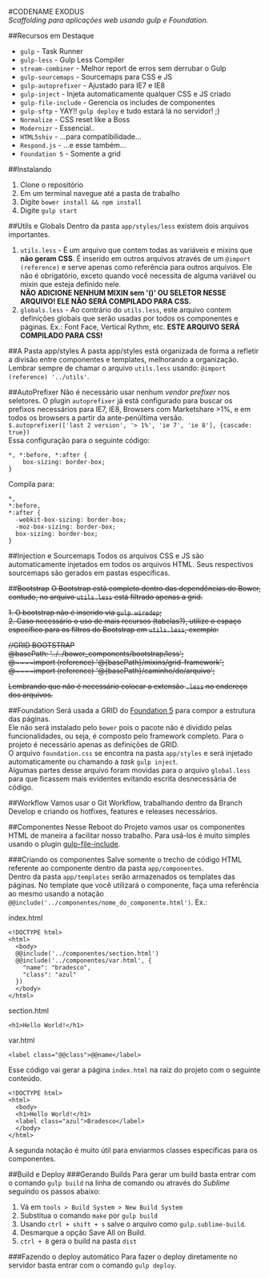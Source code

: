 #CODENAME EXODUS  
_Scaffolding para aplicações web usando gulp e Foundation._

##Recursos em Destaque
* `gulp` - Task Runner
* `gulp-less` - Gulp Less Compiler
* `stream-combiner` - Melhor report de erros sem derrubar o Gulp
* `gulp-sourcemaps` - Sourcemaps para CSS e JS
* `gulp-autoprefixer` - Ajustado para IE7 e IE8
* `gulp-inject` - Injeta automaticamente qualquer CSS e JS criado
* `gulp-file-include` - Gerencia os includes de componentes
* `gulp-sftp` - YAY!! `gulp deploy` e tudo estará lá no servidor! ;)
* `Normalize` - CSS reset like a Boss
* `Modernizr` - Essencial..
* `HTML5shiv` - ...para compatibilidade...
* `Respond.js` - ...e esse também...
* `Foundation 5` - Somente a grid

##Instalando
1. Clone o repositório
2. Em um terminal navegue até a pasta de trabalho
3. Digite `bower install && npm install`
5. Digite `gulp start`

##Utils e Globals
Dentro da pasta `app/styles/less` existem dois arquivos importantes.

1. `utils.less` - É um arquivo que contem todas as variáveis e mixins que __não geram CSS__. É inserido em outros arquivos através de um `@import (reference)` e serve apenas como referência para outros arquivos. Ele não é obrigatório, exceto quando você necessita de alguma variável ou mixin que esteja definido nele.  
__NÃO ADICIONE NENHUM MIXIN sem '()' OU SELETOR NESSE ARQUIVO! ELE NÃO SERÁ COMPILADO PARA CSS.__
2. `globals.less` - Ao contrário do `utils.less`, este arquivo contem definições globais que serão usadas por todos os componentes e páginas. Ex.: Font Face, Vertical Rythm, etc. __ESTE ARQUIVO SERÁ COMPILADO PARA CSS!__  

##A Pasta app/styles
A pasta app/styles está organizada de forma a refletir a divisão entre componentes e templates, melhorando a organização. Lembrar sempre de chamar o arquivo `utils.less` usando: `@import (reference) '../utils'`.

##AutoPrefixer
Não é necessário usar nenhum _vendor prefixer_ nos seletores. O plugin `autoprefixer` já está configurado para buscar os prefixos necessários para IE7, IE8, Browsers com Marketshare >1%, e em todos os browsers a partir da ante-penúltima versão.  
`$.autoprefixer(['last 2 version', '> 1%', 'ie 7', 'ie 8'], {cascade: true})`  
Essa configuração para o seguinte código:  
```
*, *:before, *:after {
    box-sizing: border-box;
}
```
Compila para:  
```
*,
*:before,
*:after {
  -webkit-box-sizing: border-box;
  -moz-box-sizing: border-box;
  box-sizing: border-box;
}
```

##Injection e Sourcemaps
Todos os arquivos CSS e JS são automaticamente injetados em todos os arquivos HTML. Seus respectivos sourcemaps são gerados em pastas específicas.

##~~Bootstrap~~
~~O Bootstrap está completo dentro das dependências do Bower, contudo, no arquivo `utils.less` está filtrado apenas a grid.~~

~~1. O bootstrap não é inserido via `gulp wiredep`;~~  
~~2. Caso necessário o uso de mais recursos (tabelas?), utilize o espaço específico para os filtros do Bootstrap em `utils.less`, exemplo:~~  

~~//GRID BOOTSTRAP~~  
~~@basePath: '../../bower_components/bootstrap/less';~~  
~~@~~~~import (reference) '@{basePath}/mixins/grid-framework';~~  
~~@~~~~import (reference) '@{basePath}/caminho/do/arquivo';~~  

~~Lembrando que não é necessário colocar a extensão `.less` no endereço dos arquivos.~~

##Foundation
Será usada a GRID do [Foundation 5](http://foundation.zurb.com/develop/download.html) para compor a estrutura das páginas.  
Ele não será instalado pelo `bower` pois o pacote não é dividido pelas funcionalidades, ou seja, é composto pelo framework completo. Para o projeto é necessário apenas as definições de GRID.  
O arquivo `foundation.css` se encontra na pasta `app/styles` e será injetado automaticamente ou chamando a _task_ `gulp inject`.  
Algumas partes desse arquivo foram movidas para o arquivo `global.less` para que ficassem mais evidentes evitando escrita desnecessária de código.

##Workflow
Vamos usar o Git Workflow, trabalhando dentro da Branch Develop e criando os hotfixes, features e releases necessários.

##Componentes
Nesse Reboot do Projeto vamos usar os componentes HTML de maneira a facilitar nosso trabalho. Para usá-los é muito simples usando o plugin [gulp-file-include](https://www.npmjs.org/package/gulp-file-include).  

###Criando os componentes
Salve somente o trecho de código HTML referente ao componente dentro da pasta `app/componentes`.  
Dentro da pasta `app/templates` serão armazenados os templates das páginas. No template que você utilizará o componente, faça uma referência ao mesmo usando a notação `@@include('../componentes/nome_do_componente.html')`.  Ex.:  

index.html  
```
<!DOCTYPE html>
<html>
  <body>
  @@include('../componentes/section.html')
  @@include('../componentes/var.html', {
    "name": "bradesco",
    "class": "azul"
  })
  </body>
</html>
```

section.html  
```
<h1>Hello World!</h1>
```

var.html  
```
<label class="@@class">@@name</label>
```

Esse código vai gerar a página `index.html` na raíz do projeto com o seguinte conteúdo.

```
<!DOCTYPE html>
<html>
  <body>
  <h1>Hello World!</h1>
  <label class="azul">Bradesco</label>
  </body>
</html>
```

A segunda notação é muito útil para enviarmos classes específicas para os componentes.

##Build e Deploy
###Gerando Builds
Para gerar um build basta entrar com o comando `gulp build` na linha de comando ou através do _Sublime_ seguindo os passos abaixo:

1. Vá em `tools > Build System > New Build System`
2. Substitua o comando `make` por `gulp build`
3. Usando `ctrl + shift + s` salve o arquivo como `gulp.sublime-build`.
4. Desmarque a opção Save All on Build.
5. `ctrl + B` gera o build na pasta `dist`

###Fazendo o deploy automático
Para fazer o deploy diretamente no servidor basta entrar com o comando `gulp deploy`.